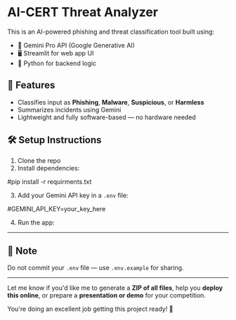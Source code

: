 # AI-CERT Threat Analyzer

This is an AI-powered phishing and threat classification tool built using:

- 🔐 Gemini Pro API (Google Generative AI)
- 🖥️ Streamlit for web app UI
- 📁 Python for backend logic

## 🔧 Features

- Classifies input as **Phishing**, **Malware**, **Suspicious**, or **Harmless**
- Summarizes incidents using Gemini
- Lightweight and fully software-based — no hardware needed

## 🛠️ Setup Instructions

1. Clone the repo
2. Install dependencies:
   
#pip install -r requirments.txt

3. Add your Gemini API key in a `.env` file:

#GEMINI_API_KEY=your_key_here

4. Run the app:


---

## 🔐 Note
Do not commit your `.env` file — use `.env.example` for sharing.

---

Let me know if you'd like me to generate a **ZIP of all files**, help you **deploy this online**, or prepare a **presentation or demo** for your competition.

You're doing an excellent job getting this project ready! 💪

